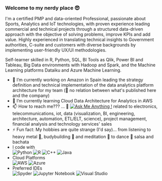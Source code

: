 ### Welcome to my nerdy place 😎

I'm a certified PMP and data-oriented Professional, passionate about Sports, Analytics and IoT technologies, with proven experience leading commercial and technical projects through a structured data-driven approach with the objective of solving problems, improve KPIs and add value. Highly experienced in translating technical insights to Government authorities, C-suite and customers with diverse backgrounds by implementing user-friendly UX/UI methodologies. 

Self-learner skilled in R, Python, SQL, BI Tools as Qlik, Power BI and Tableau, Big Data environments with Hadoop and Spark, and the Machine Learning platforms Dataiku and Azure Machine Learning.

- 🔭 I’m currently working on Amazon in Spain leading the strategy definition and technical implementation of the data analytics platform architecture for my team (👀 no relation between what's published here and the company)
- 🌱 I’m currently learning Cloud Data Architecture for Analytics in AWS
- 📫 How to reach me??? ... 💬 [![Ask Me Anything !](https://img.shields.io/badge/Ask%20me-anything-1abc9c.svg)](www.linkedin.com/in/sebv593) related to electronics, telecommunications, iot, data (visualization, BI, engineering, architecture, automation, ETL/ELT, science), project management, financial analysis and technology services' sales
- ⚡ Fun fact: My hobbies are quite strange (I'd say)... from listening to heavy metal 🤘, budybuilding 💪 and meditation 🧠 to dance 💃 salsa and bachata
- I code with  
![Python](https://img.shields.io/badge/python-3670A0?style=for-the-badge&logo=python&logoColor=ffdd54) ![R](https://img.shields.io/badge/r-%23276DC3.svg?style=for-the-badge&logo=r&logoColor=white) ![C++](https://img.shields.io/badge/c++-%2300599C.svg?style=for-the-badge&logo=c%2B%2B&logoColor=white) 	![Java](https://img.shields.io/badge/java-%23ED8B00.svg?style=for-the-badge&logo=java&logoColor=white)
- Cloud Platforms  
![AWS](https://img.shields.io/badge/AWS-%23FF9900.svg?style=for-the-badge&logo=amazon-aws&logoColor=white) ![Azure](https://img.shields.io/badge/azure-%230072C6.svg?style=for-the-badge&logo=microsoftazure&logoColor=white)
- Preferred IDEs  
![Spyder](https://img.shields.io/badge/Spyder-838485?style=for-the-badge&logo=spyder%20ide&logoColor=maroon) ![Jupyter Notebook](https://img.shields.io/badge/jupyter-%23FA0F00.svg?style=for-the-badge&logo=jupyter&logoColor=white) ![Visual Studio](https://img.shields.io/badge/Visual%20Studio-5C2D91.svg?style=for-the-badge&logo=visual-studio&logoColor=white)
